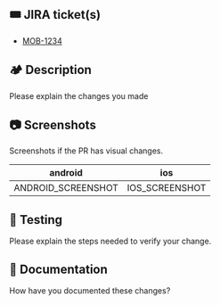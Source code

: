 ## 🎟️ JIRA ticket(s)

- [MOB-1234](https://iterable.atlassian.net/browse/MOB-1234)

## 🏕 Description

Please explain the changes you made

## 📷 Screenshots

Screenshots if the PR has visual changes.

| android            | ios            |
| ------------------ | -------------- |
| ANDROID_SCREENSHOT | IOS_SCREENSHOT |

## 🧐 Testing

Please explain the steps needed to verify your change.

## 📝 Documentation

How have you documented these changes?
